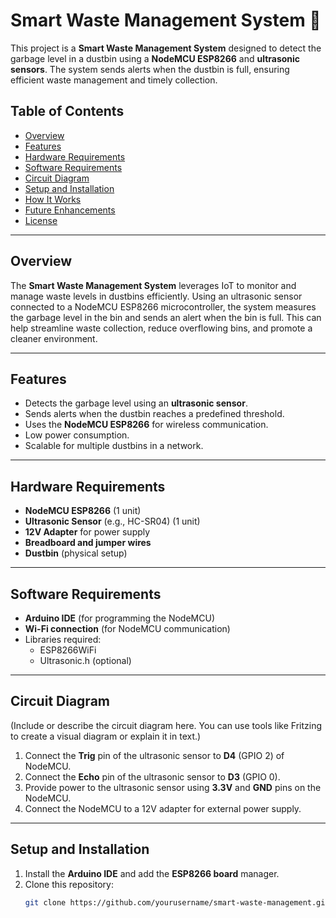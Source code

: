 # Smart Waste Management System 🚮

This project is a **Smart Waste Management System** designed to detect the garbage level in a dustbin using a **NodeMCU ESP8266** and **ultrasonic sensors**. The system sends alerts when the dustbin is full, ensuring efficient waste management and timely collection.

## Table of Contents
- [Overview](#overview)
- [Features](#features)
- [Hardware Requirements](#hardware-requirements)
- [Software Requirements](#software-requirements)
- [Circuit Diagram](#circuit-diagram)
- [Setup and Installation](#setup-and-installation)
- [How It Works](#how-it-works)
- [Future Enhancements](#future-enhancements)
- [License](#license)

---

## Overview
The **Smart Waste Management System** leverages IoT to monitor and manage waste levels in dustbins efficiently. Using an ultrasonic sensor connected to a NodeMCU ESP8266 microcontroller, the system measures the garbage level in the bin and sends an alert when the bin is full. This can help streamline waste collection, reduce overflowing bins, and promote a cleaner environment.

---

## Features
- Detects the garbage level using an **ultrasonic sensor**.
- Sends alerts when the dustbin reaches a predefined threshold.
- Uses the **NodeMCU ESP8266** for wireless communication.
- Low power consumption.
- Scalable for multiple dustbins in a network.

---

## Hardware Requirements
- **NodeMCU ESP8266** (1 unit)
- **Ultrasonic Sensor** (e.g., HC-SR04) (1 unit)
- **12V Adapter** for power supply
- **Breadboard and jumper wires**
- **Dustbin** (physical setup)

---

## Software Requirements
- **Arduino IDE** (for programming the NodeMCU)
- **Wi-Fi connection** (for NodeMCU communication)
- Libraries required:
  - ESP8266WiFi
  - Ultrasonic.h (optional)

---

## Circuit Diagram
(Include or describe the circuit diagram here. You can use tools like Fritzing to create a visual diagram or explain it in text.)
1. Connect the **Trig** pin of the ultrasonic sensor to **D4** (GPIO 2) of NodeMCU.
2. Connect the **Echo** pin of the ultrasonic sensor to **D3** (GPIO 0).
3. Provide power to the ultrasonic sensor using **3.3V** and **GND** pins on the NodeMCU.
4. Connect the NodeMCU to a 12V adapter for external power supply.

---

## Setup and Installation
1. Install the **Arduino IDE** and add the **ESP8266 board** manager.
2. Clone this repository:
   ```bash
   git clone https://github.com/yourusername/smart-waste-management.git
